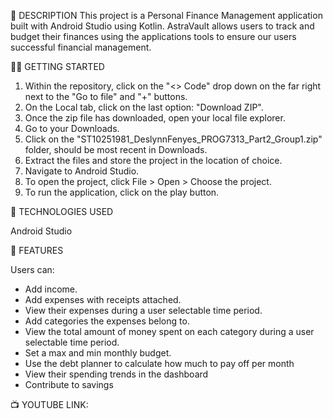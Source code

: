 📝 DESCRIPTION
This project is a Personal Finance Management application built with Android Studio using Kotlin. AstraVault allows users to track and budget their finances using the applications tools to ensure our users successful financial management.

👩‍💻 GETTING STARTED

1. Within the repository, click on the "<> Code" drop down on the far right next to the "Go to file" and "+" buttons.
2. On the Local tab, click on the last option: "Download ZIP".
3. Once the zip file has downloaded, open your local file explorer.
4. Go to your Downloads.
5. Click on the "ST10251981_DeslynnFenyes_PROG7313_Part2_Group1.zip" folder, should be most recent in Downloads.
6. Extract the files and store the project in the location of choice.
7. Navigate to Android Studio.
8. To open the project, click File > Open > Choose the project.
9. To run the application, click on the play button.

👾 TECHNOLOGIES USED

Android Studio

🎲 FEATURES

Users can:
- Add income.
- Add expenses with receipts attached.
- View their expenses during a  user selectable time period.
- Add categories the expenses belong to.
- View the total amount of money spent on each category during a user selectable time period.
- Set a max and min monthly budget.
- Use the debt planner to calculate how much to pay off per month
- View their spending trends in the dashboard
- Contribute to savings


📺 YOUTUBE LINK: 
